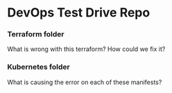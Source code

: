 # DevOps Test Drive Repo

### Terraform folder
What is wrong with this terraform?  How could we fix it?

### Kubernetes folder
What is causing the error on each of these manifests?

